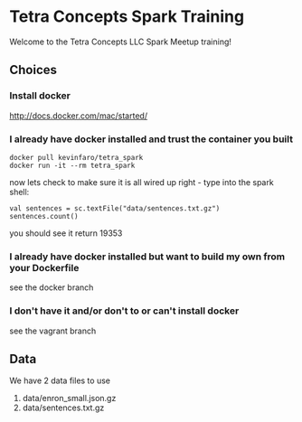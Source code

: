 # Tetra Concepts Spark Training
Welcome to the Tetra Concepts LLC Spark Meetup training!

## Choices

### Install docker
http://docs.docker.com/mac/started/

### I already have docker installed and trust the container you built

  ```
  docker pull kevinfaro/tetra_spark
  docker run -it --rm tetra_spark
  ```

now lets check to make sure it is all wired up right - type into the spark shell:

  ```
  val sentences = sc.textFile("data/sentences.txt.gz")
  sentences.count()
  ```

you should see it return 19353

### I already have docker installed but want to build my own from your Dockerfile
see the docker branch

### I don't have it and/or don't to or can't install docker
see the vagrant branch

## Data
We have 2 data files to use

1. data/enron_small.json.gz
2. data/sentences.txt.gz
